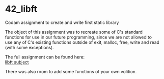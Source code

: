 # 42_libft
Codam assignment to create and write first static library

The object of this assignment was to recreate some of C's standard functions for use in our
future programming, since we are not allowed to use any of C's existing functions outside of
exit, malloc, free, write and read (with some exceptions).

The full assignment can be found here:\
[libft subject](https://github.com/LER1990/42_subjects/blob/master/libft.en.pdf)

There was also room to add some functions of your own volition.
